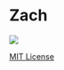# Zach


![](https://avatars.githubusercontent.com/u/22018714?v=4&s=64)

[MIT License](https://github.com/08162021-dotnet-uta/ZacharyHammersmithRepo1/blob/main/LICENSE)